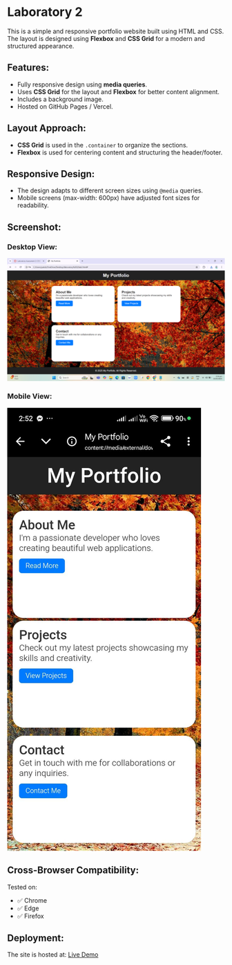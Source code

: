 # Laboratory 2

This is a simple and responsive portfolio website built using HTML and CSS. The layout is designed using **Flexbox** and **CSS Grid** for a modern and structured appearance.

## Features:
- Fully responsive design using **media queries**.
- Uses **CSS Grid** for the layout and **Flexbox** for better content alignment.
- Includes a background image.
- Hosted on GitHub Pages / Vercel.

## Layout Approach:
- **CSS Grid** is used in the `.container` to organize the sections.
- **Flexbox** is used for centering content and structuring the header/footer.

## Responsive Design:
- The design adapts to different screen sizes using `@media` queries.
- Mobile screens (max-width: 600px) have adjusted font sizes for readability.

## Screenshot:
### Desktop View:
![Screenshot](lab2_chrome.png)

### Mobile View:
![Screenshot](mobile_view.jpg)

## Cross-Browser Compatibility:
Tested on:
- ✅ Chrome
- ✅ Edge
- ✅ Firefox

## Deployment:
The site is hosted at: [Live Demo](https://cyrylretuta.github.io/laboratory-2/)
